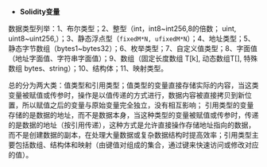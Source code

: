 - **Solidity变量**

数据类型列举：1、布尔类型；2、整型（int，int8~int256,8的倍数； uint, uint8~uint256,）；3、静态浮点型（`fixedM*N, ufixedM*N`）；4、地址类型；5、静态字节数组（bytes1~bytes32）；6、枚举类型；7、自定义值类型；8、字面值（地址字面值、字符串字面值）；9、数组（固定长度数组 T[k], 动态数组T[], 特殊数组 bytes、string）；10、结构体；11、映射类型。

总的分为两大类：值类型和引用类型；值类型的变量直接存储实际的内容，当这类变量被赋值或传参时，操作是以值传递的方式进行，数据内容被直接拷贝到新位置，所以赋值之后的变量与原始变量完全独立，没有相互影响； 引用类型的变量存储的是数据的地址，而不是数据本身，当这种类型的变量被赋值或传参时，传递的是数据的地址（按引用传递），这种方式是允许直接操作存储地址指向的数据，而不是创建数据的副本，在处理大量数据或复杂数据结构时提高效率；引用类型主要包括数组、结构体和映射（由键值对组成的集合，通过键来快速访问或修改对应的值）。
